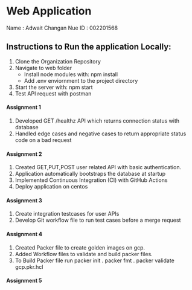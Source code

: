 # Web Application
Name : Adwait Changan
Nue ID : 002201568

## Instructions to Run the application Locally: 
1. Clone the Organization Repository
2. Navigate to web folder
    - Install node modules with: npm install
    - Add .env enviornment to the project directory
3. Start the server with: npm start
4. Test API request with postman

#### Assignment 1
1. Developed GET /healthz API which returns connection status with database
2. Handled edge cases and negative cases to return appropriate status code on a bad request

#### Assignment 2
1. Created GET,PUT,POST user related API with basic authentication.
2. Application automatically bootstraps the database at startup 
3. Implemented Continuous Integration (CI) with GitHub Actions
4. Deploy application on centos

#### Assignment 3
1. Create integration testcases for user APIs
2. Develop Git workflow file to run test cases before a merge request

#### Assignment 4
1. Created Packer file to create golden images on gcp.
2. Added Workflow files to validate and build packer files.
3. To Build Packer file run 
    packer init .
    packer fmt .
    packer validate gcp.pkr.hcl

#### Assignment 5
